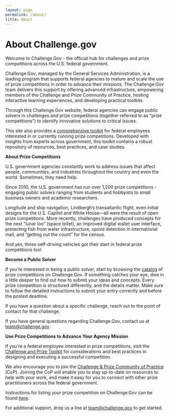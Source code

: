 ```yaml
---
layout: page
permalink: /about/
title: About
---
```

# About Challenge.gov

Welcome to Challenge.Gov - the official hub for challenges and prize competitions across the U.S. federal government.

Challenge.Gov, managed by the General Services Administration, is a leading program that supports federal agencies to mature and scale the use of prize competitions in order to advance their missions. The Challenge.Gov team delivers this support by offering advanced infrastructure, empowering members of the Challenge and Prize Community of Practice, hosting interactive learning experiences, and developing practical toolkits. 

Through this Challenge.Gov website, federal agencies can engage public solvers in challenges and prize competitions (together referred to as “prize competitions”) to identify innovative solutions to critical issues.

This site also provides a [comprehensive toolkit](https://www.challenge.gov/toolkit/) for federal employees interested in or currently running prize competitions. Developed with insights from experts across government, this toolkit contains a robust repository of resources, best practices, and case studies. 

**About Prize Competitions**

U.S. government agencies constantly work to address issues that affect people, communities, and industries throughout the country and even the world. Sometimes, they need help.

Since 2010, the U.S. government has run over 1,200 prize competitions - engaging public solvers ranging from students and hobbyists to small business owners and academic researchers.

Longitude and ship navigation, Lindbergh’s transatlantic flight, even initial designs for the U.S. Capitol and White House—all were the result of open prize competitions. More recently, challenges have produced concepts for the next “lunar loo” (space toilet), an improved digital wallet user interface, protecting fish from water infrastructure, opioid detection in international mail, and “getting out the count” for the census.

And yes, those self-driving vehicles got their start in federal prize competitions too!

**Become a Public Solver**

If you’re interested in being a public solver, start by browsing the [catalog](https://www.challenge.gov/) of prize competitions on Challenge.Gov. If something catches your eye, dive in a little deeper to find out how to submit your ideas and concepts. Every prize competition is structured differently, and the details matter. Make sure to follow the detailed instructions to submit your entry correctly and before the posted deadline.

If you have a question about a specific challenge, reach out to the point of contact for that challenge.

If you have general questions regarding Challenge.Gov, contact us at [team@challenge.gov](mailto:team@challenge.gov). 

**Use Prize Competitions to Advance Your Agency Mission**

If you’re a federal employee interested in prize competitions, visit the [Challenge and Prize Toolkit](https://www.challenge.gov/toolkit/) for considerations and best practices in designing and executing a successful competition.

We also encourage you to join the [Challenge & Prize Community of Practice](https://digital.gov/communities/challenges-prizes/) (CoP). Joining the CoP will enable you to stay up-to-date on resources to help with your work, and make it easy for you to connect with other prize practitioners across the federal government.

Instructions for listing your prize competition on Challenge.Gov can be found [here](https://www.challenge.gov/assets/document-library/ChallengeGov_Posting_Request_Form_Dec2020.docx).

For additional support, drop us a line at [team@challenge.gov](mailto:team@challenge.gov) to get started.